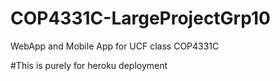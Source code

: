 # COP4331C-LargeProjectGrp10
WebApp and Mobile App for UCF class COP4331C

#This is purely for heroku deployment
